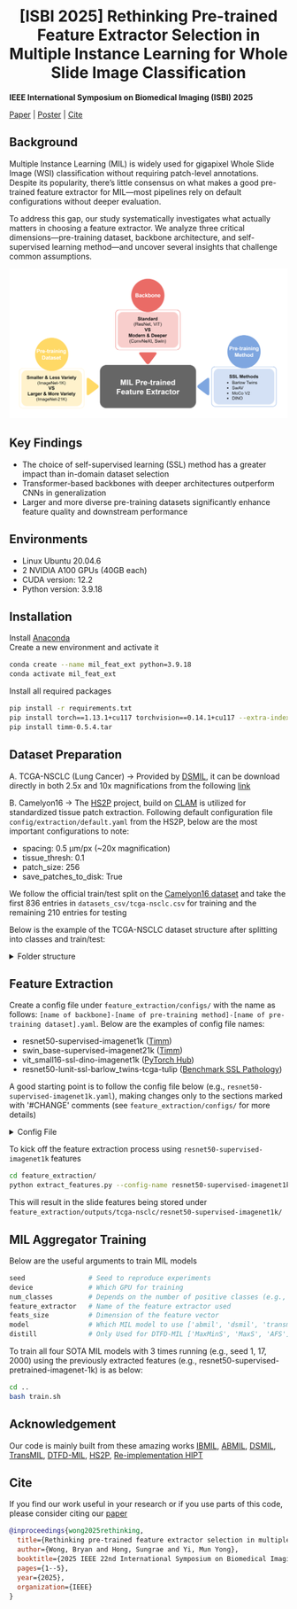 <h1 align="center"> [ISBI 2025] Rethinking Pre-trained Feature Extractor Selection in Multiple Instance Learning for Whole Slide Image Classification </h1>

**IEEE International Symposium on Biomedical Imaging (ISBI) 2025**

[Paper](https://ieeexplore.ieee.org/stamp/stamp.jsp?arnumber=10981015) | [Poster](https://drive.google.com/file/d/1KBE8CVJCk-hTm_lcKYhKhdaD1t9Lqrn2/view?usp=sharing) | [Cite](#cite)

## Background
Multiple Instance Learning (MIL) is widely used for gigapixel Whole Slide Image (WSI) classification without requiring patch-level annotations. Despite its popularity, there’s little consensus on what makes a good pre-trained feature extractor for MIL—most pipelines rely on default configurations without deeper evaluation. 

To address this gap, our study systematically investigates what actually matters in choosing a feature extractor. We analyze three critical dimensions—pre-training dataset, backbone architecture, and self-supervised learning method—and uncover several insights that challenge common assumptions.

<p align="center">
  <img src="figures/introduction.png" alt="Setting Image" width="1000">
</p>

## Key Findings
- The choice of self-supervised learning (SSL) method has a greater impact than in-domain dataset selection
- Transformer-based backbones with deeper architectures outperform CNNs in generalization
- Larger and more diverse pre-training datasets significantly enhance feature quality and downstream performance

## Environments
- Linux Ubuntu 20.04.6
- 2 NVIDIA A100 GPUs (40GB each)
- CUDA version: 12.2
- Python version: 3.9.18

## Installation

Install [Anaconda](https://www.anaconda.com/download#)<br>
Create a new environment and activate it

```bash
conda create --name mil_feat_ext python=3.9.18
conda activate mil_feat_ext
````

Install all required packages
```bash
pip install -r requirements.txt
pip install torch==1.13.1+cu117 torchvision==0.14.1+cu117 --extra-index-url https://download.pytorch.org/whl/cu117
pip install timm-0.5.4.tar
````

## Dataset Preparation

A. TCGA-NSCLC (Lung Cancer) → Provided by [DSMIL](https://github.com/binli123/dsmil-wsi), it can be download directly in both 2.5x and 10x magnifications from the following [link](https://drive.google.com/file/d/17zCn-WRNzxxxh8kkdBTbDLDZy0XZ3RIu/view)

B. Camelyon16 → The [HS2P](https://github.com/clemsgrs/hs2p) project, build on [CLAM](https://github.com/mahmoodlab/CLAM) is utilized for standardized tissue patch extraction. Following default configuration file `config/extraction/default.yaml` from the HS2P, below are the most important configurations to note:
- spacing: 0.5 µm/px (~20x magnification)
- tissue_thresh: 0.1
- patch_size: 256
- save_patches_to_disk: True

We follow the official train/test split on the [Camelyon16 dataset](https://camelyon16.grand-challenge.org/Data/) and take the first 836 entries in `datasets_csv/tcga-nsclc.csv` for training and the remaining 210 entries for testing

Below is the example of the TCGA-NSCLC dataset structure after splitting into classes and train/test:

<details>
<summary>
Folder structure
</summary>

```bash
<datasets>/
├── data_tcga_lung_tree/
    ├── train/
        ├── LUAD/
            ├── TCGA-4B-A93V-01Z-00-DX1/
                ├── x1_y1
                    ├── x11_y11.png
                    ├── x12_y12.png
                ├── x2_y2.png
                ├── x3_y3.png
                ├── ...
            ├── ...
        
        ├── LUSC/
            ├── TCGA-18-3408-01Z-00-DX1/
                ├── x4_y4
                    ├── x41_y41.png
                    ├── x42_y42.png
                ├── x5_y5.png
                ├── x6_y6.png
                ├── ...
            ├── ...
        
    ├── test/
        ├── ...
                
```
</details>


## Feature Extraction

Create a config file under `feature_extraction/configs/` with the name as follows: `[name of backbone]-[name of pre-training method]-[name of pre-training dataset].yaml`. Below are the examples of config file names:
- resnet50-supervised-imagenet1k ([Timm](https://github.com/huggingface/pytorch-image-models))
- swin_base-supervised-imagenet21k ([Timm](https://github.com/huggingface/pytorch-image-models))
- vit_small16-ssl-dino-imagenet1k ([PyTorch Hub](https://github.com/pytorch/hub))
- resnet50-lunit-ssl-barlow_twins-tcga-tulip ([Benchmark SSL Pathology](https://github.com/lunit-io/benchmark-ssl-pathology))

A good starting point is to follow the config file below (e.g., `resnet50-supervised-imagenet1k.yaml`), making changes only to the sections marked with '#CHANGE' comments (see `feature_extraction/configs/` for more details)

<details>
<summary>
Config File
</summary>

```bash
gpu_id: 0 # CHANGE

# Output settings
output_dir_path: 'outputs'
feature_extractor: 'resnet50-supervised-imagenet1k-transform' # CHANGE
resume: False # CHANGE

# Dataset settings
dataset:
  name: 'tcga-nsclc' # CHANGE: ['tcga-nsclc', 'camelyon16']
  patch_size: 224 # CHANGE
  base_folder_path: '../../feature_extractor_MIL_study/datasets/data_tcga_lung_tree'  # CHANGE
  slide_data_path: 'slide_data/${dataset.name}.csv'
  extracted_summary_path: '../datasets_csv/${dataset.name}/${feature_extractor}.csv'
  slide_missing_path: 'slide_missing/${dataset.name}.csv'
  subsets:
  - train
  - test
  classes: # CHANGE
  - LUAD
  - LUSC
  
# Model settings
model:
  backbone: 'resnet50' # CHANGE
  feats_dim: 1024 # CHANGE
  kernel_size:
  trained_path:

# Feature Extraction settings
feature_extraction:
  save_patch_features: False # CHANGE
  normalization: 'imagenet' # CHANGE: ['imagenet', 'lunit']
  stain_norm_macenko: False
 
 ```
 </details>
 
 To kick off the feature extraction process using `resnet50-supervised-imagenet1k` features
 
 ```bash
cd feature_extraction/
python extract_features.py --config-name resnet50-supervised-imagenet1k
````

This will result in the slide features being stored under `feature_extraction/outputs/tcga-nsclc/resnet50-supervised-imagenet1k/`


## MIL Aggregator Training

Below are the useful arguments to train MIL models

 ```bash
seed                # Seed to reproduce experiments
device              # Which GPU for training
num_classes         # Depends on the number of positive classes (e.g., camelyon16: 1, tcga-nsclc: 2)
feature_extractor   # Name of the feature extractor used
feats_size          # Dimension of the feature vector
model               # Which MIL model to use ['abmil', 'dsmil', 'transmil', 'DTFD']
distill             # Only Used for DTFD-MIL ['MaxMinS', 'MaxS', 'AFS']
````

To train all four SOTA MIL models with 3 times running (e.g., seed 1, 17, 2000) using the previously extracted features (e.g., resnet50-supervised-pretrained-imagenet-1k) is as below:

 ```bash
cd ..
bash train.sh
````

## Acknowledgement

Our code is mainly built from these amazing works [IBMIL](https://github.com/HHHedo/IBMIL), [ABMIL](https://github.com/AMLab-Amsterdam/AttentionDeepMIL), [DSMIL](https://github.com/binli123/dsmil-wsi), [TransMIL](https://github.com/szc19990412/TransMIL), [DTFD-MIL](https://github.com/hrzhang1123/DTFD-MIL), [HS2P](https://github.com/clemsgrs/hs2p), [Re-implementation HIPT](https://github.com/clemsgrs/hipt)

## Cite

If you find our work useful in your research or if you use parts of this code, please consider citing our [paper](https://ieeexplore.ieee.org/stamp/stamp.jsp?arnumber=10981015)

```bibtex
@inproceedings{wong2025rethinking,
  title={Rethinking pre-trained feature extractor selection in multiple instance learning for whole slide image classification},
  author={Wong, Bryan and Hong, Sungrae and Yi, Mun Yong},
  booktitle={2025 IEEE 22nd International Symposium on Biomedical Imaging (ISBI)},
  pages={1--5},
  year={2025},
  organization={IEEE}
}


